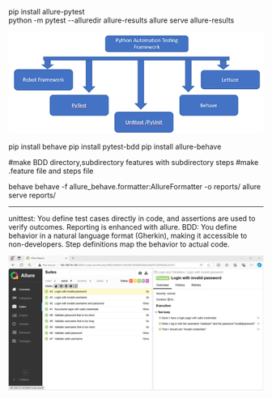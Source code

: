 pip install allure-pytest     
python -m pytest --alluredir allure-results
allure serve allure-results

![img.png](img.png)

pip install behave
pip install pytest-bdd
pip install allure-behave

#make BDD directory,subdirectory features with subdirectory steps
#make .feature file and steps file

behave
behave -f allure_behave.formatter:AllureFormatter -o reports/ 
allure serve reports/
*******************************************************************************************
unittest: You define test cases directly in code, and assertions are used to verify outcomes. Reporting is enhanced with allure.
BDD: You define behavior in a natural language format (Gherkin), making it accessible to non-developers. Step definitions map the behavior to actual code.




![img_1.png](img_1.png)



